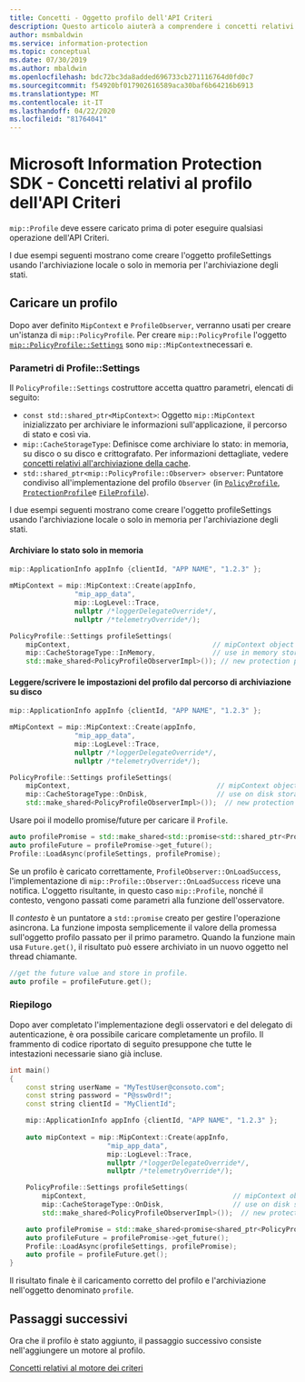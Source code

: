 ```yaml
---
title: Concetti - Oggetto profilo dell'API Criteri
description: Questo articolo aiuterà a comprendere i concetti relativi all'oggetto profilo dell'API Criteri, che viene creato durante l'inizializzazione dell'applicazione.
author: msmbaldwin
ms.service: information-protection
ms.topic: conceptual
ms.date: 07/30/2019
ms.author: mbaldwin
ms.openlocfilehash: bdc72bc3da8added696733cb271116764d0fd0c7
ms.sourcegitcommit: f54920bf017902616589aca30baf6b64216b6913
ms.translationtype: MT
ms.contentlocale: it-IT
ms.lasthandoff: 04/22/2020
ms.locfileid: "81764041"
---
```

# <a name="microsoft-information-protection-sdk---policy-api-profile-concepts"></a>Microsoft Information Protection SDK - Concetti relativi al profilo dell'API Criteri

`mip::Profile` deve essere caricato prima di poter eseguire qualsiasi operazione dell'API Criteri.

I due esempi seguenti mostrano come creare l'oggetto profileSettings usando l'archiviazione locale o solo in memoria per l'archiviazione degli stati. 

## <a name="load-a-profile"></a>Caricare un profilo

Dopo aver definito `MipContext` e `ProfileObserver`, verranno usati per creare un'istanza di `mip::PolicyProfile`. Per creare `mip::PolicyProfile` l'oggetto [`mip::PolicyProfile::Settings`](reference/class_mip_PolicyProfile_settings.md) sono `mip::MipContext`necessari e.

### <a name="profilesettings-parameters"></a>Parametri di Profile::Settings

Il `PolicyProfile::Settings` costruttore accetta quattro parametri, elencati di seguito:

- `const std::shared_ptr<MipContext>`: Oggetto `mip::MipContext` inizializzato per archiviare le informazioni sull'applicazione, il percorso di stato e così via.
- `mip::CacheStorageType`: Definisce come archiviare lo stato: in memoria, su disco o su disco e crittografato. Per informazioni dettagliate, vedere [concetti relativi all'archiviazione della cache](concept-cache-storage.md).
- `std::shared_ptr<mip::PolicyProfile::Observer> observer`: Puntatore condiviso all'implementazione del profilo `Observer` (in [`PolicyProfile`](reference/class_mip_policyprofile_observer.md), [`ProtectionProfile`](reference/class_mip_protectionprofile_observer.md)e [`FileProfile`](reference/class_mip_fileprofile_observer.md)).

I due esempi seguenti mostrano come creare l'oggetto profileSettings usando l'archiviazione locale o solo in memoria per l'archiviazione degli stati. 

#### <a name="store-state-in-memory-only"></a>Archiviare lo stato solo in memoria

```cpp
mip::ApplicationInfo appInfo {clientId, "APP NAME", "1.2.3" };

mMipContext = mip::MipContext::Create(appInfo,
                "mip_app_data",
                mip::LogLevel::Trace,
                nullptr /*loggerDelegateOverride*/,
                nullptr /*telemetryOverride*/);

PolicyProfile::Settings profileSettings(
    mipContext,                                   // mipContext object
    mip::CacheStorageType::InMemory,              // use in memory storage
    std::make_shared<PolicyProfileObserverImpl>()); // new protection profile observer
```

#### <a name="readwrite-profile-settings-from-storage-path-on-disk"></a>Leggere/scrivere le impostazioni del profilo dal percorso di archiviazione su disco

```cpp
mip::ApplicationInfo appInfo {clientId, "APP NAME", "1.2.3" };

mMipContext = mip::MipContext::Create(appInfo,
                "mip_app_data",
                mip::LogLevel::Trace,
                nullptr /*loggerDelegateOverride*/,
                nullptr /*telemetryOverride*/);

PolicyProfile::Settings profileSettings(
    mipContext,                                    // mipContext object
    mip::CacheStorageType::OnDisk,                 // use on disk storage
    std::make_shared<PolicyProfileObserverImpl>());  // new protection profile observer
```

Usare poi il modello promise/future per caricare il `Profile`.

```cpp
auto profilePromise = std::make_shared<std::promise<std::shared_ptr<Profile>>>();
auto profileFuture = profilePromise->get_future();
Profile::LoadAsync(profileSettings, profilePromise);
```

Se un profilo è caricato correttamente, `ProfileObserver::OnLoadSuccess`, l'implementazione di `mip::Profile::Observer::OnLoadSuccess` riceve una notifica. L'oggetto risultante, in questo caso `mip::Profile`, nonché il contesto, vengono passati come parametri alla funzione dell'osservatore.

Il *contesto* è un puntatore a `std::promise` creato per gestire l'operazione asincrona. La funzione imposta semplicemente il valore della promessa sull'oggetto profilo passato per il primo parametro. Quando la funzione main usa `Future.get()`, il risultato può essere archiviato in un nuovo oggetto nel thread chiamante.

```cpp
//get the future value and store in profile.
auto profile = profileFuture.get();
```

### <a name="putting-it-together"></a>Riepilogo

Dopo aver completato l'implementazione degli osservatori e del delegato di autenticazione, è ora possibile caricare completamente un profilo. Il frammento di codice riportato di seguito presuppone che tutte le intestazioni necessarie siano già incluse.

```cpp
int main()
{
    const string userName = "MyTestUser@consoto.com";
    const string password = "P@ssw0rd!";
    const string clientId = "MyClientId";

    mip::ApplicationInfo appInfo {clientId, "APP NAME", "1.2.3" };
 
    auto mipContext = mip::MipContext::Create(appInfo,
                        "mip_app_data",
                        mip::LogLevel::Trace,
                        nullptr /*loggerDelegateOverride*/,
                        nullptr /*telemetryOverride*/);

    PolicyProfile::Settings profileSettings(
        mipContext,                                    // mipContext object
        mip::CacheStorageType::OnDisk,                 // use on disk storage
        std::make_shared<PolicyProfileObserverImpl>());  // new protection profile observer

    auto profilePromise = std::make_shared<promise<shared_ptr<PolicyProfile>>>();
    auto profileFuture = profilePromise->get_future();
    Profile::LoadAsync(profileSettings, profilePromise);
    auto profile = profileFuture.get();
}
```

Il risultato finale è il caricamento corretto del profilo e l'archiviazione nell'oggetto denominato `profile`.

## <a name="next-steps"></a>Passaggi successivi

Ora che il profilo è stato aggiunto, il passaggio successivo consiste nell'aggiungere un motore al profilo.

[Concetti relativi al motore dei criteri](concept-profile-engine-policy-engine-cpp.md)
